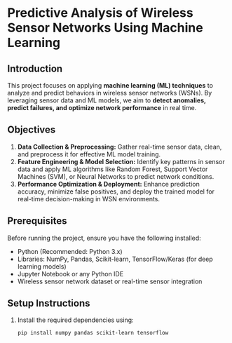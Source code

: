 # Predictive Analysis of Wireless Sensor Networks Using Machine Learning

## Introduction
This project focuses on applying **machine learning (ML) techniques** to analyze and predict behaviors in wireless sensor networks (WSNs). By leveraging sensor data and ML models, we aim to **detect anomalies, predict failures, and optimize network performance** in real time.

## Objectives
1. **Data Collection & Preprocessing:** Gather real-time sensor data, clean, and preprocess it for effective ML model training.
2. **Feature Engineering & Model Selection:** Identify key patterns in sensor data and apply ML algorithms like Random Forest, Support Vector Machines (SVM), or Neural Networks to predict network conditions.
3. **Performance Optimization & Deployment:** Enhance prediction accuracy, minimize false positives, and deploy the trained model for real-time decision-making in WSN environments.

## Prerequisites
Before running the project, ensure you have the following installed:
- Python (Recommended: Python 3.x)
- Libraries: NumPy, Pandas, Scikit-learn, TensorFlow/Keras (for deep learning models)
- Jupyter Notebook or any Python IDE
- Wireless sensor network dataset or real-time sensor integration

## Setup Instructions
1. Install the required dependencies using:
   ```bash
   pip install numpy pandas scikit-learn tensorflow
